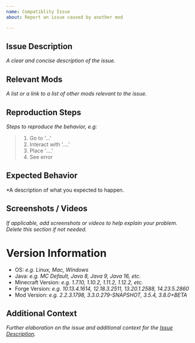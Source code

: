 ```yaml
---
name: Compatiblity Issue
about: Report an issue caused by another mod

---
```


## Issue Description
*A clear and concise description of the issue.*

## Relevant Mods
*A list or a link to a list of other mods relevant to the issue.*

## Reproduction Steps
*Steps to reproduce the behavior, e.g:*
> 1. Go to '...'
> 2. Interact with '....'
> 3. Place '....'
> 4. See error

## Expected Behavior
*A description of what you expected to happen.

## Screenshots / Videos
*If applicable, add screenshots or videos to help explain your problem. Delete this section if not needed.*

# Version Information
 - OS: *e.g. Linux, Mac, Windows*
 - Java: *e.g. MC Default, Java 8, Java 9, Java 16, etc.*
 - Minecraft Version: *e.g. 1.7.10, 1.10.2, 1.11.2, 1.12.2, etc.*
 - Forge Version: *e.g. 10.13.4.1614, 12.18.3.2511, 13.20.1.2588, 14.23.5.2860*
 - Mod Version: *e.g. 2.2.3.1798, 3.3.0.279-SNAPSHOT, 3.5.4, 3.8.0+BETA*

## Additional Context
*Further elaboration on the issue and additional context for the [Issue Description](#issue-description).*
